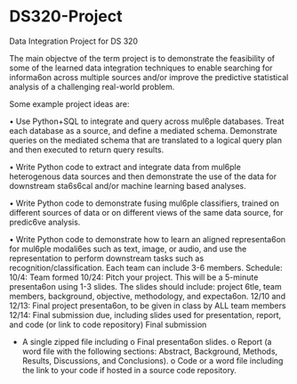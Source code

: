 # DS320-Project
Data Integration Project for DS 320


The main objectve of the term project is to demonstrate the feasibility of some of the learned data
integration techniques to enable searching for informa6on across multiple sources and/or improve the
predictive statistical analysis of a challenging real-world problem.


Some example project ideas are:


• Use Python+SQL to integrate and query across mul6ple databases. Treat each database as a
source, and define a mediated schema. Demonstrate queries on the mediated schema that are
translated to a logical query plan and then executed to return query results.

• Write Python code to extract and integrate data from mul6ple heterogenous data sources and
then demonstrate the use of the data for downstream sta6s6cal and/or machine learning based
analyses.

• Write Python code to demonstrate fusing mul6ple classifiers, trained on different sources of data
or on different views of the same data source, for predic6ve analysis.

• Write Python code to demonstrate how to learn an aligned representa6on for mul6ple
modali6es such as text, image, or audio, and use the representation to perform downstream
tasks such as recognition/classification.
Each team can include 3-6 members.
Schedule:
10/4: Team formed
10/24: Pitch your project. This will be a 5-minute presenta6on using 1-3 slides. The slides should include:
project 6tle, team members, background, objective, methodology, and expecta6on.
12/10 and 12/13: Final project presenta6on, to be given in class by ALL team members
12/14: Final submission due, including slides used for presentation, report, and code (or link to code
repository)
Final submission
- A single zipped file including
o Final presenta6on slides.
o Report (a word file with the following sections: Abstract, Background, Methods, Results,
Discussions, and Conclusions).
o Code or a word file including the link to your code if hosted in a source code repository.
